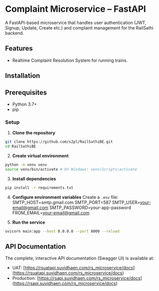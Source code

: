 # Complaint Microservice – FastAPI

A FastAPI-based microservice that handles user authentication (JWT, Signup, Update, Create etc.) and complaint management for the RailSathi backend.

## Features
- Realtime Complaint Resolution System for running trains.
  
## Installation

## Prerequisites
- Python 3.7+
- pip

### Setup

1. **Clone the repository**
```bash
git clone https://github.com/s2pl/RailSathiBE.git
cd RailSathiBE
```

2. **Create virtual environment**

```bash
python -m venv venv
source venv/bin/activate # On Windows: venv\Scripts\activate
```

3. **Install dependencies**

```bash
pip install -r requirements.txt
```
4. **Configure environment variables**
Create a `.env` file:
SMTP_HOST=smtp.gmail.com
SMTP_PORT=587
SMTP_USER=your-email@gmail.com
SMTP_PASSWORD=your-app-password
FROM_EMAIL=your-email@gmail.com

5. **Run the service**

```bash
uvicorn main:app --host 0.0.0.0 --port 8000 --reload
```


## API Documentation

The complete, interactive API documentation (Swagger UI) is available at:
- UAT: [https://rsuatapi.suvidhaen.com/rs_microservice/docs] (https://rsuatapi.suvidhaen.com/rs_microservice/docs)
- Production: [https://rsapi.suvidhaen.com/rs_microservice/docs] (https://rsapi.suvidhaen.com/rs_microservice/docs)
